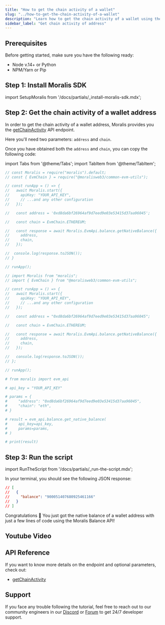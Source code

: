```yaml
---
title: "How to get the chain activity of a wallet"
slug: "../how-to-get-the-chain-activity-of-a-wallet"
description: "Learn how to get the chain activity of a wallet using the Moralis Wallet API."
sidebar_label: "Get chain activity of address"
---
```


## Prerequisites

Before getting started, make sure you have the following ready:

- Node v.14+ or Python
- NPM/Yarn or Pip

## Step 1: Install Moralis SDK

import SetupMoralis from '/docs/partials/\_install-moralis-sdk.mdx';

<SetupMoralis node="moralis @moralisweb3/common-evm-utils" python="moralis" />

## Step 2: Get the chain activity of a wallet address

In order to get the chain activity of a wallet address, Moralis provides you the [getChainActivity](/web3-data-api/evm/reference/get-chain-activity-by-wallet) API endpoint.

Here you'll need two parameters: `address` and `chain`.

Once you have obtained both the `address` and `chain`, you can copy the following code:

import Tabs from '@theme/Tabs';
import TabItem from '@theme/TabItem';

<Tabs groupId="programming-language">
  <TabItem value="javascript" label="index.js (JavaScript)" default>

```javascript
// const Moralis = require("moralis").default;
// const { EvmChain } = require("@moralisweb3/common-evm-utils");

// const runApp = () => {
//   await Moralis.start({
//     apiKey: "YOUR_API_KEY",
//     // ...and any other configuration
//   });

//   const address = '0xd8da6bf26964af9d7eed9e03e53415d37aa96045';

//   const chain = EvmChain.ETHEREUM;

//   const response = await Moralis.EvmApi.balance.getNativeBalance({
//     address,
//     chain,
//   });

// 	console.log(response.toJSON());
// }

// runApp();
```

</TabItem>
<TabItem value="typescript" label="index.ts (TypeScript)">

```typescript
// import Moralis from "moralis";
// import { EvmChain } from "@moralisweb3/common-evm-utils";

// const runApp = () => {
//   await Moralis.start({
//     apiKey: "YOUR_API_KEY",
//     // ...and any other configuration
//   });

//   const address = "0xd8da6bf26964af9d7eed9e03e53415d37aa96045";

//   const chain = EvmChain.ETHEREUM;

//   const response = await Moralis.EvmApi.balance.getNativeBalance({
//     address,
//     chain,
//   });

//   console.log(response.toJSON());
// };

// runApp();
```

</TabItem>
<TabItem value="python" label="index.py (Python)">

```python
# from moralis import evm_api

# api_key = "YOUR_API_KEY"

# params = {
#     "address": "0xd8da6bf26964af9d7eed9e03e53415d37aa96045",
#     "chain": "eth",
# }

# result = evm_api.balance.get_native_balance(
#     api_key=api_key,
#     params=params,
# )

# print(result)
```

</TabItem>
</Tabs>

## Step 3: Run the script

import RunTheScript from '/docs/partials/\_run-the-script.mdx';

<RunTheScript />

In your terminal, you should see the following JSON response:

```json
// [
//   {
//     "balance": "900051407680925461166"
//   }
// ]
```

Congratulations 🥳 You just got the native balance of a wallet address with just a few lines of code using the Moralis Balance API!

## Youtube Video


## API Reference

If you want to know more details on the endpoint and optional parameters, check out:

- [getChainActivity](/web3-data-api/evm/reference/get-chain-activity-by-wallet)

## Support

If you face any trouble following the tutorial, feel free to reach out to our community engineers in our [Discord](https://moralis.io/discord) or [Forum](https://forum.moralis.io) to get 24/7 developer support.
